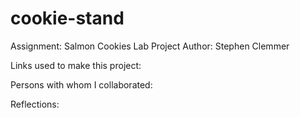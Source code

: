 # cookie-stand
Assignment: Salmon Cookies Lab Project
Author: Stephen Clemmer

Links used to make this project:


Persons with whom I collaborated:


Reflections: 

